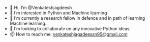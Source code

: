 - 👋 Hi, I’m @Venkateshjagdeesh
- 👀 I’m interested in Python and Machine learning
- 🌱 I’m currently a research fellow in defence and in path of learning Machine learning..
- 💞️ I’m looking to collaborate on any innovative Python ideas
- 📫 How to reach me: venkateshjagadeesan95@gmail.com

<!---
Venkateshjagdeesh/Venkateshjagdeesh is a ✨ special ✨ repository because its `README.md` (this file) appears on your GitHub profile.
You can click the Preview link to take a look at your changes.
--->
